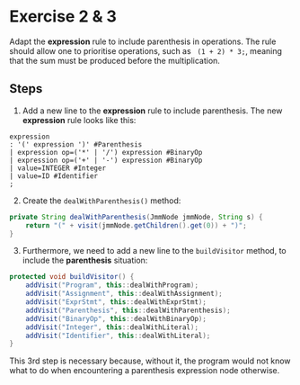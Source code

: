# Exercise 2 & 3

Adapt the **expression** rule to include parenthesis in operations. The rule should allow one to prioritise operations, such as ` (1 + 2) * 3;`, meaning that the sum must be produced before the multiplication.

## Steps

1. Add a new line to the **expression** rule to include parenthesis. The new **expression** rule looks like this:

```g4
expression  
: '(' expression ')' #Parenthesis  
| expression op=('*' | '/') expression #BinaryOp  
| expression op=('+' | '-') expression #BinaryOp  
| value=INTEGER #Integer  
| value=ID #Identifier  
;
```

2. Create the `dealWithParenthesis()` method:

```java
private String dealWithParenthesis(JmmNode jmmNode, String s) {  
    return "(" + visit(jmmNode.getChildren().get(0)) + ")";  
}
```

3. Furthermore, we need to add a new line to the `buildVisitor` method, to include the **parenthesis** situation:

```java
protected void buildVisitor() {  
    addVisit("Program", this::dealWithProgram);
    addVisit("Assignment", this::dealWithAssignment);
    addVisit("ExprStmt", this::dealWithExprStmt);
    addVisit("Parenthesis", this::dealWithParenthesis);
    addVisit("BinaryOp", this::dealWithBinaryOp);
    addVisit("Integer", this::dealWithLiteral);
    addVisit("Identifier", this::dealWithLiteral);
}
```

This 3rd step is necessary because, without it, the program would not know what to do when encountering a parenthesis expression node otherwise.
